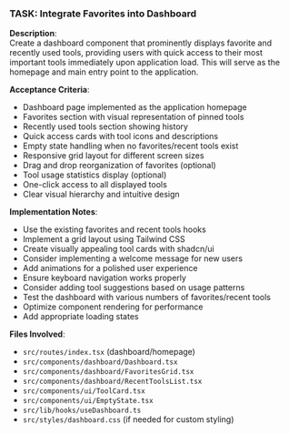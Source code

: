 ### TASK: Integrate Favorites into Dashboard

**Description**:  
Create a dashboard component that prominently displays favorite and recently used tools, providing users with quick access to their most important tools immediately upon application load. This will serve as the homepage and main entry point to the application.

**Acceptance Criteria**:  
- Dashboard page implemented as the application homepage
- Favorites section with visual representation of pinned tools
- Recently used tools section showing history
- Quick access cards with tool icons and descriptions
- Empty state handling when no favorites/recent tools exist
- Responsive grid layout for different screen sizes
- Drag and drop reorganization of favorites (optional)
- Tool usage statistics display (optional)
- One-click access to all displayed tools
- Clear visual hierarchy and intuitive design

**Implementation Notes**:  
- Use the existing favorites and recent tools hooks
- Implement a grid layout using Tailwind CSS
- Create visually appealing tool cards with shadcn/ui
- Consider implementing a welcome message for new users
- Add animations for a polished user experience
- Ensure keyboard navigation works properly
- Consider adding tool suggestions based on usage patterns
- Test the dashboard with various numbers of favorites/recent tools
- Optimize component rendering for performance
- Add appropriate loading states

**Files Involved**:
- `src/routes/index.tsx` (dashboard/homepage)
- `src/components/dashboard/Dashboard.tsx`
- `src/components/dashboard/FavoritesGrid.tsx`
- `src/components/dashboard/RecentToolsList.tsx`
- `src/components/ui/ToolCard.tsx`
- `src/components/ui/EmptyState.tsx`
- `src/lib/hooks/useDashboard.ts`
- `src/styles/dashboard.css` (if needed for custom styling)
